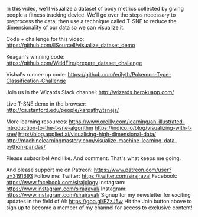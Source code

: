 In this video, we'll visualize a dataset of body metrics collected by giving people a fitness tracking device. We'll go over the steps necessary to preprocess the data, then use a technique called T-SNE to reduce the dimensionality of our data so we can visualize it. 

Code + challenge for this video:
https://github.com/llSourcell/visualize_dataset_demo

Keagan's winning code:
https://github.com/WeldFire/prepare_dataset_challenge

Vishal's runner-up code:
https://github.com/erilyth/Pokemon-Type-Classification-Challenge

Join us in the Wizards Slack channel:
http://wizards.herokuapp.com/

Live T-SNE demo in the browser:
http://cs.stanford.edu/people/karpathy/tsnejs/

More learning resources:
https://www.oreilly.com/learning/an-illustrated-introduction-to-the-t-sne-algorithm
https://indico.io/blog/visualizing-with-t-sne/
http://blog.applied.ai/visualising-high-dimensional-data/
http://machinelearningmastery.com/visualize-machine-learning-data-python-pandas/

Please subscribe! And like. And comment. That's what keeps me going.

And please support me on Patreon: 
https://www.patreon.com/user?u=3191693
Follow me:
Twitter: https://twitter.com/sirajraval
Facebook: https://www.facebook.com/sirajology Instagram: https://www.instagram.com/sirajraval/ Instagram: https://www.instagram.com/sirajraval/ 
Signup for my newsletter for exciting updates in the field of AI:
https://goo.gl/FZzJ5w
Hit the Join button above to sign up to become a member of my channel for access to exclusive content!